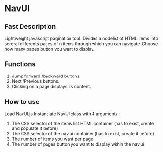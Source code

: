 # NavUI
## Fast Description
Lightweight javascript pagination tool.
Divides a nodelist of HTML items into sereral differents pages of n items through which you can navigate.
Choose how many pages button you want to display.

## Functions
1. Jump forward /backward buttons.
2. Next /Previous buttons.
3. Clicking on a page displays its content.

## How to use
Load NavUI.js
Instanciate NavUI class with 4 arguments :
1. The CSS selector of the items list HTML container (has to exist, create and populate it before)
2. The CSS selector of the nav ui container (has to exist, create it before)
3. The number of items you want per page
4. The number of pages button you want to display within the nav ui

